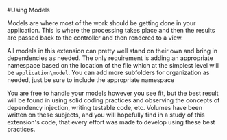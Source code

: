 #Using Models

Models are where most of the work should be getting done in your application.  This is where the processing takes place and then the results are passed back to the controller and then rendered to a view.

All models in this extension can pretty well stand on their own and bring in dependencies as needed.  The only requirement is adding an appropriate namespace based on the location of the file which at the simplest level will be `application\model`.  You can add more subfolders for organization as needed, just be sure to include the appropriate namespace

You are free to handle your models however you see fit, but the best result will be found in using solid coding practices and observing the concepts of dependency injection, writing testable code, etc.  Volumes have been written on these subjects, and you will hopefully find in a study of this extension's code, that every effort was made to develop using these best practices.